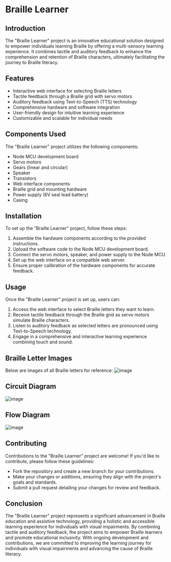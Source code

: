 # Braille Learner

## Introduction
The "Braille Learner" project is an innovative educational solution designed to empower individuals learning Braille by offering a multi-sensory learning experience. It combines tactile and auditory feedback to enhance the comprehension and retention of Braille characters, ultimately facilitating the journey to Braille literacy.

## Features   
- Interactive web interface for selecting Braille letters
- Tactile feedback through a Braille grid with servo motors
- Auditory feedback using Text-to-Speech (TTS) technology
- Comprehensive hardware and software integration
- User-friendly design for intuitive learning experience
- Customizable and scalable for individual needs

## Components Used
The "Braille Learner" project utilizes the following components:
- Node MCU development board
- Servo motors
- Gears (linear and circular)
- Speaker
- Transistors
- Web interface components
- Braille grid and mounting hardware
- Power supply (6V seal lead battery)
- Casing

## Installation
To set up the "Braille Learner" project, follow these steps:
1. Assemble the hardware components according to the provided instructions.
2. Upload the software code to the Node MCU development board.
3. Connect the servo motors, speaker, and power supply to the Node MCU.
4. Set up the web interface on a compatible web server.
5. Ensure proper calibration of the hardware components for accurate feedback.

## Usage
Once the "Braille Learner" project is set up, users can:
1. Access the web interface to select Braille letters they want to learn.
2. Receive tactile feedback through the Braille grid as servo motors simulate Braille characters.
3. Listen to auditory feedback as selected letters are pronounced using Text-to-Speech technology.
4. Engage in a comprehensive and interactive learning experience combining touch and sound.


## Braille Letter Images
Below are images of all Braille letters for reference:
![image](https://github.com/bpranav83/Braille-Learner/assets/140311471/f9e59503-9d54-405b-87a1-8f7a0c6584c0)
 
## Circuit Diagram
![image](https://github.com/bpranav83/Braille-Learner/assets/140311471/f41a76a7-2c7e-4958-ba60-f34cb657f8fa)

## Flow Diagram
![image](https://github.com/bpranav83/Braille-Learner/assets/140311471/f72a969e-73f0-4fc0-8f6c-fe5978c2c893)

## Contributing
Contributions to the "Braille Learner" project are welcome! If you'd like to contribute, please follow these guidelines:
- Fork the repository and create a new branch for your contributions.
- Make your changes or additions, ensuring they align with the project's goals and standards.
- Submit a pull request detailing your changes for review and feedback.

## Conclusion
The "Braille Learner" project represents a significant advancement in Braille education and assistive technology, providing a holistic and accessible learning experience for individuals with visual impairments. By combining tactile and auditory feedback, the project aims to empower Braille learners and promote educational inclusivity. With ongoing development and contributions, we are committed to improving the learning journey for individuals with visual impairments and advancing the cause of Braille literacy.

